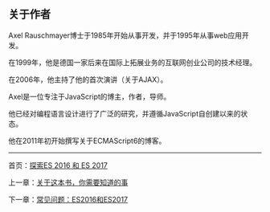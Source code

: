 ## 关于作者 

Axel Rauschmayer博士于1985年开始从事开发，并于1995年从事web应用开发。 

在1999年，他是德国一家后来在国际上拓展业务的互联网创业公司的技术经理。 

在2006年，他主持了他的首次演讲（关于AJAX）。 

Axel是一位专注于JavaScript的博主，作者，导师。 

他已经对编程语言设计进行了广泛的研究，并遵循JavaScript自创建以来的状态。 

他在2011年初开始撰写关于ECMAScript6的博客。 

---

首页：[探索ES 2016 和 ES 2017](https://ecmascript-china.github.io/Exploring-ES2016-and-ES2017)

上一章：[关于这本书，你需要知道的事](https://ecmascript-china.github.io/Exploring-ES2016-and-ES2017/关于这本书，你需要知道的事)

下一章：[常见问题：ES2016和ES2017](https://ecmascript-china.github.io/Exploring-ES2016-and-ES2017/2.常见问题：ES2016和ES2017)
